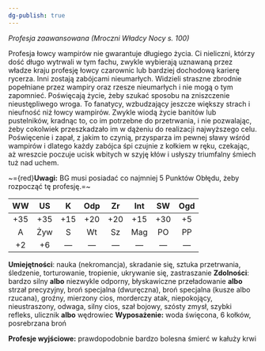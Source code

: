 ```yaml
---
dg-publish: true
---
```

*Profesja zaawansowana (Mroczni Władcy Nocy s. 100)*

Profesja łowcy wampirów nie gwarantuje długiego życia. Ci nieliczni, którzy dość długo wytrwali w tym fachu, zwykle wybierają uznawaną przez władze kraju profesję łowcy czarownic lub bardziej dochodową karierę rycerza. Inni zostają zabójcami nieumarłych. Widzieli straszne zbrodnie popełniane przez wampiry oraz rzesze nieumarłych i nie mogą o tym zapomnieć. Poświęcają życie, żeby szukać sposobu na zniszczenie nieustępliwego wroga. To fanatycy, wzbudzający jeszcze większy strach i nieufność niż łowcy wampirów. Zwykle wiodą życie banitów lub pustelników, kradnąc to, co im potrzebne do przetrwania, i nie pozwalając, żeby cokolwiek przeszkadzało im w dążeniu do realizacji najwyższego celu. Poświęcenie i zapał, z jakim to czynią, przysparza im pewnej sławy wśród wampirów i dlatego każdy zabójca śpi czujnie z kołkiem w ręku, czekając, aż wreszcie poczuje ucisk wbitych w szyję kłów i usłyszy triumfalny śmiech tuż nad uchem.

~={red}**Uwagi:** BG musi posiadać co najmniej 5 Punktów Obłędu, żeby rozpocząć tę profesję.=~

| WW  | US  |  K  | Odp | Zr  | Int | SW  | Ogd |
|:---:|:---:|:---:|:---:|:---:|:---:|:---:|:---:|
| +35 | +35 | +15 | +20 | +20 | +15 | +30 | +5  |
|  A  | Żyw |  S  | Wt  | Sz  | Mag | PO  | PP  |
| +2  | +6  |  —  |  —  |  —  |  —  |  —  |  —  |

**Umiejętności**: nauka (nekromancja), skradanie się, sztuka przetrwania, śledzenie, torturowanie, tropienie, ukrywanie się, zastraszanie
**Zdolności**: bardzo silny **albo** niezwykle odporny, błyskawiczne przeładowanie **albo** strzał precyzyjny, broń specjalna (dwuręczna), broń specjalna (kusze albo rzucana), groźny, mierzony cios, morderczy atak, niepokojący, nieustraszony, odwaga, silny cios, szał bojowy, szósty zmysł, szybki refleks, ulicznik **albo** wędrowiec
**Wyposażenie:** woda święcona, 6 kołków, posrebrzana broń

**Profesje wyjściowe:** prawdopodobnie bardzo bolesna śmierć w kałuży krwi